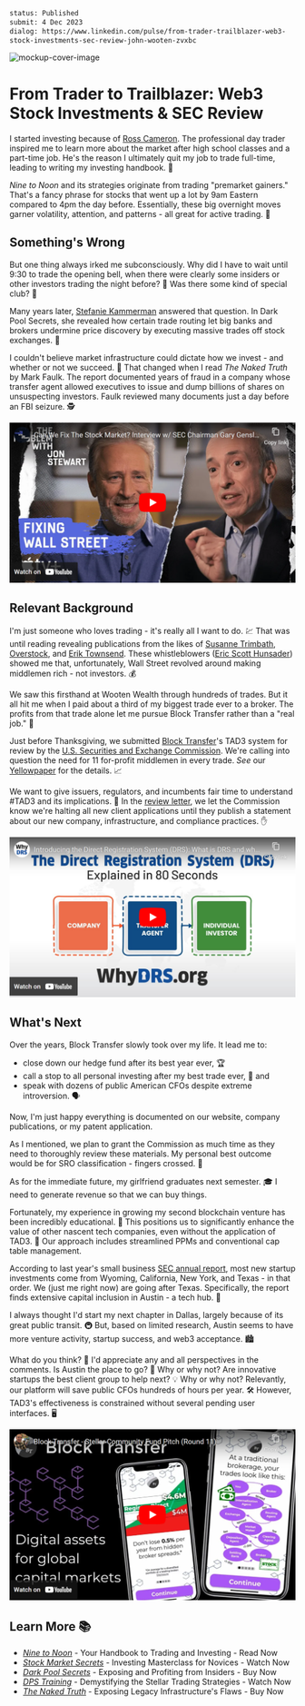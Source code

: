 ```
status: Published
submit: 4 Dec 2023
dialog: https://www.linkedin.com/pulse/from-trader-trailblazer-web3-stock-investments-sec-review-john-wooten-zvxbc
```

![mockup-cover-image](https://media.licdn.com/dms/image/v2/D5612AQHYcmKsbulF8A/article-cover_image-shrink_720_1280/article-cover_image-shrink_720_1280/0/1701678921280?e=1732752000&v=beta&t=9HrkOOEC3eUYWNP4Vc-aBJtLXqo3oUmgJp8LtRXiy4o)

# From Trader to Trailblazer: Web3 Stock Investments & SEC Review

I started investing because of [Ross Cameron](https://www.linkedin.com/in/ross-cameron-70ba7998/). The professional day trader inspired me to learn more about the market after high school classes and a part-time job. He's the reason I ultimately quit my job to trade full-time, leading to writing my investing handbook. 🚀

_Nine to Noon_ and its strategies originate from trading "premarket gainers." That's a fancy phrase for stocks that went up a lot by 9am Eastern compared to 4pm the day before. Essentially, these big overnight moves garner volatility, attention, and patterns - all great for active trading. 🌟

## Something's Wrong

But one thing always irked me subconsciously. Why did I have to wait until 9:30 to trade the opening bell, when there were clearly some insiders or other investors trading the night before? 🌙 Was there some kind of special club? 🤷

Many years later, [Stefanie Kammerman](https://www.linkedin.com/in/stefanie-kammerman-352a2181/) answered that question. In Dark Pool Secrets, she revealed how certain trade routing let big banks and brokers undermine price discovery by executing massive trades off stock exchanges. 📖

I couldn't believe market infrastructure could dictate how we invest - and whether or not we succeed. 🤯 That changed when I read _The Naked Truth_ by Mark Faulk. The report documented years of fraud in a company whose transfer agent allowed executives to issue and dump billions of shares on unsuspecting investors. Faulk reviewed many documents just a day before an FBI seizure. 🕵️

[![click-video-interview](imgs/stewart-gensler-thumbnail.png)](https://youtu.be/0C0Sj6Us19I)

## Relevant Background

I'm just someone who loves trading - it's really all I want to do. 💹 That was until reading revealing publications from the likes of [Susanne Trimbath](https://www.linkedin.com/in/susanne-trimbath-1a6149253/), [Overstock](https://www.linkedin.com/company/overstock/), and [Erik Townsend](https://www.linkedin.com/in/erik-townsend-26b2859/). These whistleblowers ([Eric Scott Hunsader](https://www.linkedin.com/in/eric-scott-hunsader-91333135/)) showed me that, unfortunately, Wall Street revolved around making middlemen rich - not investors. 💰

We saw this firsthand at Wooten Wealth through hundreds of trades. But it all hit me when I paid about a third of my biggest trade ever to a broker. The profits from that trade alone let me pursue Block Transfer rather than a "real job." 💼

Just before Thanksgiving, we submitted [Block Transfer](https://www.linkedin.com/company/blocktransfer/)'s TAD3 system for review by the [U.S. Securities and Exchange Commission](https://www.linkedin.com/company/secgov/). We're calling into question the need for 11 for-profit middlemen in every trade. _See_ our [Yellowpaper](https://blocktransfer.com/.well-known/yellowpaper.pdf) for the details. 📈

We want to give issuers, regulators, and incumbents fair time to understand #TAD3 and its implications. 🤝 In the [review letter](https://wooten.link/edgar), we let the Commission know we're halting all new client applications until they publish a statement about our new company, infrastructure, and compliance practices. ✋

[![whydrs-video-explainer](imgs/introducing-drs-thumbnail.png)](https://youtu.be/c6-jRueHIUI)

## What's Next

Over the years, Block Transfer slowly took over my life. It lead me to:
- close down our hedge fund after its best year ever, 🏆
- call a stop to all personal investing after my best trade ever, 🛑 and
- speak with dozens of public American CFOs despite extreme introversion. 🗣️

Now, I'm just happy everything is documented on our website, company publications, or my patent application.

As I mentioned, we plan to grant the Commission as much time as they need to thoroughly review these materials. My personal best outcome would be for SRO classification - fingers crossed. 🤞

As for the immediate future, my girlfriend graduates next semester. 🎓 I need to generate revenue so that we can buy things.

Fortunately, my experience in growing my second blockchain venture has been incredibly educational. 🌱 This positions us to significantly enhance the value of other nascent tech companies, even without the application of TAD3. 💎 Our approach includes streamlined PPMs and conventional cap table management.

According to last year's small business [SEC annual report](https://www.sec.gov/files/2022-oasb-annual-report.pdf), most new startup investments come from Wyoming, California, New York, and Texas - in that order. We (just me right now) are going after Texas. Specifically, the report finds extensive capital inclusion in Austin - a tech hub. 💸

I always thought I'd start my next chapter in Dallas, largely because of its great public transit. 🚇 But, based on limited research, Austin seems to have more venture activity, startup success, and web3 acceptance. 🏙️

What do you think? 🤔 I'd appreciate any and all perspectives in the comments. Is Austin the place to go? 📍 Why or why not? Are innovative startups the best client group to help next? 💡 Why or why not? Relevantly, our platform will save public CFOs hundreds of hours per year. 🛠️ However, TAD3's effectiveness is constrained without several pending user interfaces. 🖥️

[![block-transfer-pitch](imgs/syndicate-scf-thumnail.png)](https://youtu.be/1Lq51IJDHI0)

## Learn More 📚

- [_Nine to Noon_](https://ninetonoonsecrets.com/free-book) - Your Handbook to Trading and Investing - Read Now
- [_Stock Market Secrets_](https://stockmarketsecretsexposed.com/) - Investing Masterclass for Novices - Watch Now
- [_Dark Pool Secrets_](https://www.darkpoolsecrets.com/) - Exposing and Profiting from Insiders - Buy Now
- [_DPS Training_](https://www.youtube.com/playlist?list=PLWUFvhKuc_5vyAfq_AbWz-wSl82p_xtH9) - Demystifying the Stellar Trading Strategies - Watch Now
- [_The Naked Truth_](https://www.amazon.com/Naked-Truth-Investing-Stock-Lifetime/dp/0980008522) - Exposing Legacy Infrastructure's Flaws - Buy Now
